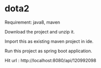 # dota2

Requirement: java8, maven

Download the project and unzip it.

Import this as existing maven project in ide.


Run this project as spring boot application.


Hit url : http://localhost:8080/api/120992098
